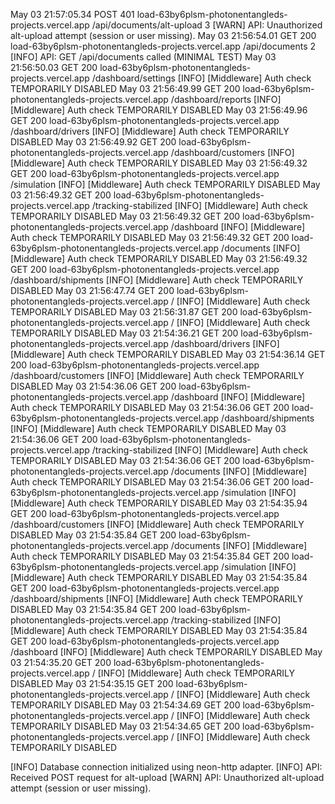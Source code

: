 May 03 21:57:05.34
POST
401
load-63by6plsm-photonentangleds-projects.vercel.app
/api/documents/alt-upload
3
[WARN] API: Unauthorized alt-upload attempt (session or user missing).
May 03 21:56:54.01
GET
200
load-63by6plsm-photonentangleds-projects.vercel.app
/api/documents
2
[INFO] API: GET /api/documents called (MINIMAL TEST)
May 03 21:56:50.03
GET
200
load-63by6plsm-photonentangleds-projects.vercel.app
/dashboard/settings
[INFO] [Middleware] Auth check TEMPORARILY DISABLED
May 03 21:56:49.99
GET
200
load-63by6plsm-photonentangleds-projects.vercel.app
/dashboard/reports
[INFO] [Middleware] Auth check TEMPORARILY DISABLED
May 03 21:56:49.96
GET
200
load-63by6plsm-photonentangleds-projects.vercel.app
/dashboard/drivers
[INFO] [Middleware] Auth check TEMPORARILY DISABLED
May 03 21:56:49.92
GET
200
load-63by6plsm-photonentangleds-projects.vercel.app
/dashboard/customers
[INFO] [Middleware] Auth check TEMPORARILY DISABLED
May 03 21:56:49.32
GET
200
load-63by6plsm-photonentangleds-projects.vercel.app
/simulation
[INFO] [Middleware] Auth check TEMPORARILY DISABLED
May 03 21:56:49.32
GET
200
load-63by6plsm-photonentangleds-projects.vercel.app
/tracking-stabilized
[INFO] [Middleware] Auth check TEMPORARILY DISABLED
May 03 21:56:49.32
GET
200
load-63by6plsm-photonentangleds-projects.vercel.app
/dashboard
[INFO] [Middleware] Auth check TEMPORARILY DISABLED
May 03 21:56:49.32
GET
200
load-63by6plsm-photonentangleds-projects.vercel.app
/documents
[INFO] [Middleware] Auth check TEMPORARILY DISABLED
May 03 21:56:49.32
GET
200
load-63by6plsm-photonentangleds-projects.vercel.app
/dashboard/shipments
[INFO] [Middleware] Auth check TEMPORARILY DISABLED
May 03 21:56:47.74
GET
200
load-63by6plsm-photonentangleds-projects.vercel.app
/
[INFO] [Middleware] Auth check TEMPORARILY DISABLED
May 03 21:56:31.87
GET
200
load-63by6plsm-photonentangleds-projects.vercel.app
/
[INFO] [Middleware] Auth check TEMPORARILY DISABLED
May 03 21:54:36.21
GET
200
load-63by6plsm-photonentangleds-projects.vercel.app
/dashboard/drivers
[INFO] [Middleware] Auth check TEMPORARILY DISABLED
May 03 21:54:36.14
GET
200
load-63by6plsm-photonentangleds-projects.vercel.app
/dashboard/customers
[INFO] [Middleware] Auth check TEMPORARILY DISABLED
May 03 21:54:36.06
GET
200
load-63by6plsm-photonentangleds-projects.vercel.app
/dashboard
[INFO] [Middleware] Auth check TEMPORARILY DISABLED
May 03 21:54:36.06
GET
200
load-63by6plsm-photonentangleds-projects.vercel.app
/dashboard/shipments
[INFO] [Middleware] Auth check TEMPORARILY DISABLED
May 03 21:54:36.06
GET
200
load-63by6plsm-photonentangleds-projects.vercel.app
/tracking-stabilized
[INFO] [Middleware] Auth check TEMPORARILY DISABLED
May 03 21:54:36.06
GET
200
load-63by6plsm-photonentangleds-projects.vercel.app
/documents
[INFO] [Middleware] Auth check TEMPORARILY DISABLED
May 03 21:54:36.06
GET
200
load-63by6plsm-photonentangleds-projects.vercel.app
/simulation
[INFO] [Middleware] Auth check TEMPORARILY DISABLED
May 03 21:54:35.94
GET
200
load-63by6plsm-photonentangleds-projects.vercel.app
/dashboard/customers
[INFO] [Middleware] Auth check TEMPORARILY DISABLED
May 03 21:54:35.84
GET
200
load-63by6plsm-photonentangleds-projects.vercel.app
/documents
[INFO] [Middleware] Auth check TEMPORARILY DISABLED
May 03 21:54:35.84
GET
200
load-63by6plsm-photonentangleds-projects.vercel.app
/simulation
[INFO] [Middleware] Auth check TEMPORARILY DISABLED
May 03 21:54:35.84
GET
200
load-63by6plsm-photonentangleds-projects.vercel.app
/dashboard/shipments
[INFO] [Middleware] Auth check TEMPORARILY DISABLED
May 03 21:54:35.84
GET
200
load-63by6plsm-photonentangleds-projects.vercel.app
/tracking-stabilized
[INFO] [Middleware] Auth check TEMPORARILY DISABLED
May 03 21:54:35.84
GET
200
load-63by6plsm-photonentangleds-projects.vercel.app
/dashboard
[INFO] [Middleware] Auth check TEMPORARILY DISABLED
May 03 21:54:35.20
GET
200
load-63by6plsm-photonentangleds-projects.vercel.app
/
[INFO] [Middleware] Auth check TEMPORARILY DISABLED
May 03 21:54:35.15
GET
200
load-63by6plsm-photonentangleds-projects.vercel.app
/
[INFO] [Middleware] Auth check TEMPORARILY DISABLED
May 03 21:54:34.69
GET
200
load-63by6plsm-photonentangleds-projects.vercel.app
/
[INFO] [Middleware] Auth check TEMPORARILY DISABLED
May 03 21:54:34.65
GET
200
load-63by6plsm-photonentangleds-projects.vercel.app
/
[INFO] [Middleware] Auth check TEMPORARILY DISABLED




[INFO] Database connection initialized using neon-http adapter.
[INFO] API: Received POST request for alt-upload
[WARN] API: Unauthorized alt-upload attempt (session or user missing).